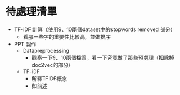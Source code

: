 # 待處理清單
* TF-iDF 計算（使用9、10兩個dataset中的stopwords removed 部分）
  * 看那一些字的重要性比較高，並做排序
* PPT 製作
  * Datapreprocessing
    * 觀察一下9、10兩個檔案，看一下究竟做了那些預處理（扣除掉doc2vec的部分） 
  * TF-iDF 
    * 解釋TFIDF概念 
    * 如前述 